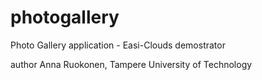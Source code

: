 photogallery
============

Photo Gallery application - Easi-Clouds demostrator


author Anna Ruokonen, Tampere University of Technology

